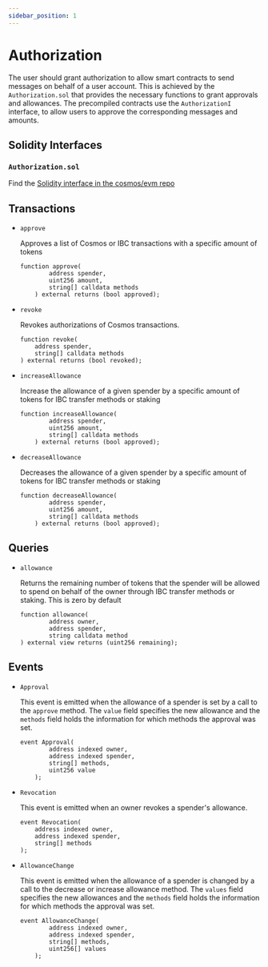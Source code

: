 ```yaml
---
sidebar_position: 1
---
```


# Authorization

The user should grant authorization to allow smart contracts
to send messages on behalf of a user account.
This is achieved by the `Authorization.sol`
that provides the necessary functions to grant approvals and allowances.
The precompiled contracts use the `AuthorizationI` interface,
to allow users to approve the corresponding messages and amounts.

## Solidity Interfaces

### `Authorization.sol`

Find the [Solidity interface in the cosmos/evm repo](https://github.com/cosmos/evm/blob/main/precompiles/authorization/AuthorizationI.sol)

## Transactions

- `approve`

    Approves a list of Cosmos or IBC transactions with a specific amount of tokens

    ```solidity
    function approve(
            address spender,
            uint256 amount,
            string[] calldata methods
        ) external returns (bool approved);
    ```

- `revoke`
  
    Revokes authorizations of Cosmos transactions.

    ```solidity
    function revoke(
        address spender,
        string[] calldata methods
    ) external returns (bool revoked);
    ```

- `increaseAllowance`

    Increase the allowance of a given spender by a specific amount of tokens for IBC transfer methods or staking

    ```solidity
    function increaseAllowance(
            address spender,
            uint256 amount,
            string[] calldata methods
        ) external returns (bool approved);
    ```

- `decreaseAllowance`

    Decreases the allowance of a given spender by a specific amount of tokens for IBC transfer methods or staking

    ```solidity
    function decreaseAllowance(
            address spender,
            uint256 amount,
            string[] calldata methods
        ) external returns (bool approved);
    ```

## Queries

- `allowance`

    Returns the remaining number of tokens that the spender will be allowed to
    spend on behalf of the owner through IBC transfer methods or staking.
    This is zero by default

    ```solidity
    function allowance(
            address owner,
            address spender,
            string calldata method
    ) external view returns (uint256 remaining);
    ```

## Events

- `Approval`

    This event is emitted when the allowance of a spender is set by a call to the `approve` method.
    The `value` field specifies the new allowance and the `methods`
    field holds the information for which methods the approval was set.

    ```solidity
    event Approval(
            address indexed owner,
            address indexed spender,
            string[] methods,
            uint256 value
        );
    ```

- `Revocation`

    This event is emitted when an owner revokes a spender's allowance.

    ```solidity
    event Revocation(
        address indexed owner,
        address indexed spender,
        string[] methods
    );
    ```

- `AllowanceChange`

    This event is emitted when the allowance of a spender is changed by a call to the decrease or increase allowance method.
    The `values` field specifies the new allowances and the `methods`
    field holds the information for which methods the approval was set.

    ```solidity
    event AllowanceChange(
            address indexed owner,
            address indexed spender,
            string[] methods,
            uint256[] values
        );
    ```

